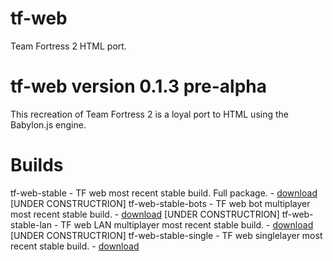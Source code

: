 # tf-web
Team Fortress 2 HTML port.

# tf-web version 0.1.3 pre-alpha

This recreation of Team Fortress 2 is a loyal port to HTML using the Babylon.js engine.

# Builds
tf-web-stable - TF web most recent stable build. Full package. - <a href="" download>download</a>
[UNDER CONSTRUCTRION] tf-web-stable-bots - TF web bot multiplayer most recent stable build. - <a href="" download>download</a>
[UNDER CONSTRUCTRION] tf-web-stable-lan - TF web LAN multiplayer most recent stable build. - <a href="" download>download</a>
[UNDER CONSTRUCTRION] tf-web-stable-single - TF web singlelayer most recent stable build. - <a href="" download>download</a>
